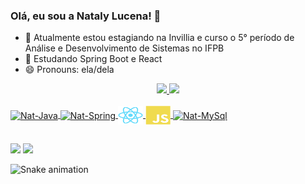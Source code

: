 ### Olá, eu sou a Nataly Lucena! 👋

- 🔭 Atualmente estou estagiando na Invillia e curso o 5° período de Análise e Desenvolvimento de Sistemas no IFPB
- 🌱 Estudando Spring Boot e React
- 😄 Pronouns: ela/dela

<div align="center">
  <a href="https://github.com/moreiranat">
  <img height="180em" src="https://github-readme-stats.vercel.app/api?username=moreiranat&show_icons=true&theme=dracula&include_all_commits=true&count_private=true"/>
  <img height="180em" src="https://github-readme-stats.vercel.app/api/top-langs/?username=moreiranat&layout=compact&langs_count=7&theme=dracula"/>
</div>

<div style="display: inline_block"><br>

  <img align="center" alt="Nat-Java" height="30" width="40" src="https://cdn.jsdelivr.net/gh/devicons/devicon/icons/java/java-original.svg" />   
  <img align="center" alt="Nat-Spring" height="30" width="40" src="https://cdn.jsdelivr.net/gh/devicons/devicon/icons/spring/spring-original.svg" />   
  <img align="center" alt="Nat-React" height="30" width="40" src="https://raw.githubusercontent.com/devicons/devicon/master/icons/react/react-original.svg">
  <img align="center" alt="Nat-Js" height="30" width="40" src="https://raw.githubusercontent.com/devicons/devicon/master/icons/javascript/javascript-plain.svg">
  <img align="center" alt="Nat-MySql" height="30" width="40" src="https://cdn.jsdelivr.net/gh/devicons/devicon/icons/mysql/mysql-original-wordmark.svg">

  ##
  
  <div> 
  <a href="https://www.linkedin.com/in/nataly-lucena-moreira/" target="_blank"><img src="https://img.shields.io/badge/-LinkedIn-%230077B5?style=for-the-badge&logo=linkedin&logoColor=white" target="_blank"></a> 
  <a href = "mailto:natalylucena.pb@gmail.com"><img src="https://img.shields.io/badge/-Gmail-%23333?style=for-the-badge&logo=gmail&logoColor=red" target="_blank"></a>
  
  ![Snake animation](https://github.com/moreiranat/moreiranat/blob/output/github-contribution-grid-snake.svg)
 
</div>
